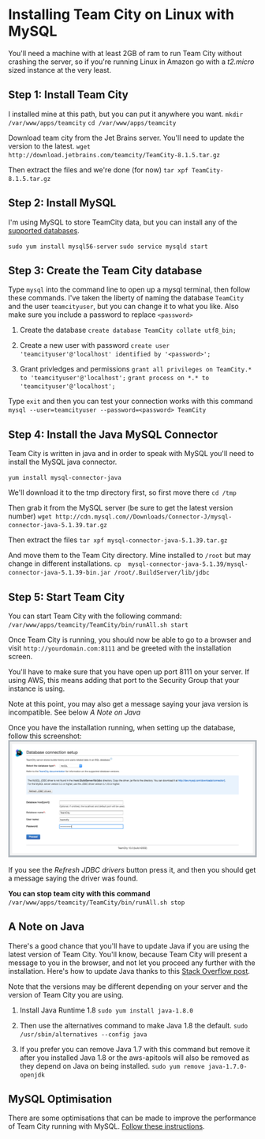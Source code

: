 # Installing Team City on Linux with MySQL
You'll need a machine with at least 2GB of ram to run Team City without crashing the server, so if you're running Linux in Amazon go with a _t2.micro_ sized instance at the very least.

## Step 1: Install Team City
I installed mine at this path, but you can put it anywhere you want.
`mkdir /var/www/apps/teamcity`
`cd /var/www/apps/teamcity`

Download team city from the Jet Brains server. You'll need to update the version to the latest.
`wget http://download.jetbrains.com/teamcity/TeamCity-8.1.5.tar.gz`

Then extract the files and we're done (for now)
`tar xpf TeamCity-8.1.5.tar.gz`

## Step 2: Install MySQL
I'm using MySQL to store TeamCity data, but you can install any of the [supported databases](https://confluence.jetbrains.com/display/TCD10/Setting+up+an+External+Database).

`sudo yum install mysql56-server`
`sudo service mysqld start`

## Step 3: Create the Team City database
Type `mysql` into the command line to open up a mysql terminal, then follow these commands. I've taken the liberty of naming the database `TeamCity` and the user `teamcityuser`, but you can change it to what you like. Also make sure you include a password to replace `<password>`

1) Create the database
`create database TeamCity collate utf8_bin;`

2) Create a new user with password
`create user 'teamcityuser'@'localhost' identified by '<password>';`

3) Grant privledges and permissions
`grant all privileges on TeamCity.* to 'teamcityuser'@'localhost';`
`grant process on *.* to 'teamcityuser'@'localhost';`

Type `exit` and then you can test your connection works with this command
`mysql --user=teamcityuser --password=<password> TeamCity`

## Step 4: Install the Java MySQL Connector
Team City is written in java and in order to speak with MySQL you'll need to install the MySQL java connector.

`yum install mysql-connector-java`

We'll download it to the tmp directory first, so first move there
`cd /tmp`

Then grab it from the MySQL server (be sure to get the latest version number)
`wget http://cdn.mysql.com//Downloads/Connector-J/mysql-connector-java-5.1.39.tar.gz`

Then extract the files
`tar xpf mysql-connector-java-5.1.39.tar.gz`

And move them to the Team City directory. Mine installed to `/root` but may change in different installations.
`cp  mysql-connector-java-5.1.39/mysql-connector-java-5.1.39-bin.jar /root/.BuildServer/lib/jdbc`

## Step 5: Start Team City
You can start Team City with the following command:
`/var/www/apps/teamcity/TeamCity/bin/runAll.sh start`

Once Team City is running, you should now be able to go to a browser and visit `http://yourdomain.com:8111` and be greeted with the installation screen.

You'll have to make sure that you have open up port 8111 on your server. If using AWS, this means adding that port to the Security Group that your instance is using.

Note at this point, you may also get a message saying your java version is incompatible. See below _A Note on Java_

Once you have the installation running, when setting up the database, follow this screenshot:
![Team City Database Setup](/img/teamcity-db-setup.png?raw=true)

If you see the _Refresh JDBC drivers_ button press it, and then you should get a message saying the driver was found.

**You can stop team city with this command**
`/var/www/apps/teamcity/TeamCity/bin/runAll.sh stop`

## A Note on Java
There's a good chance that you'll have to update Java if you are using the latest version of Team City. You'll know, because Team City will present a message to you in the browser, and not let you proceed any further with the installation. Here's how to update Java thanks to this [Stack Overflow post](http://serverfault.com/questions/664643/how-can-i-upgrade-to-java-1-8-on-an-amazon-linux-server).

Note that the versions may be different depending on your server and the version of Team City you are using.

1) Install Java Runtime 1.8
`sudo yum install java-1.8.0`

2) Then use the alternatives command to make Java 1.8 the default.
`sudo /usr/sbin/alternatives --config java`

3) If you prefer you can remove Java 1.7 with this command but remove it after you installed Java 1.8 or the aws-apitools will also be removed as they depend on Java on being installed.
`sudo yum remove java-1.7.0-openjdk`


## MySQL Optimisation
There are some optimisations that can be made to improve the performance of Team City running with MySQL. [Follow these instructions](https://confluence.jetbrains.com/display/TCD10/How+To...#HowTo...-ConfigureNewlyInstalledMySQLServer).


